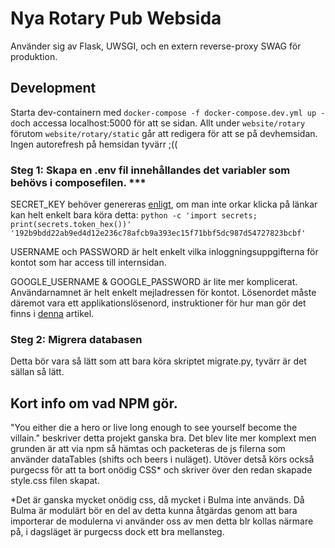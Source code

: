# Nya Rotary Pub Websida

Använder sig av Flask, UWSGI, och en extern reverse-proxy SWAG för produktion.

## Development

Starta dev-containern med `docker-compose -f docker-compose.dev.yml up -d`och accessa localhost:5000 för att se sidan. Allt under `website/rotary` förutom `website/rotary/static` går att redigera för att se på devhemsidan. Ingen autorefresh på hemsidan tyvärr ;((

### Steg 1: Skapa en .env fil innehållandes det variabler som behövs i composefilen. ***
SECRET_KEY behöver genereras [enligt](https://flask.palletsprojects.com/en/stable/config/#SECRET_KEY), om man inte orkar klicka på länkar kan helt enkelt bara köra detta: `python -c 'import secrets; print(secrets.token_hex())' '192b9bdd22ab9ed4d12e236c78afcb9a393ec15f71bbf5dc987d54727823bcbf'`

USERNAME och PASSWORD är helt enkelt vilka inloggningsuppgifterna för kontot som har access till internsidan. 

GOOGLE_USERNAME & GOOGLE_PASSWORD är lite mer komplicerat. Användarnamnet är helt enkelt mejladressen för kontot. Lösenordet måste däremot vara ett applikationslösenord, instruktioner för hur man gör det finns i [denna](https://support.google.com/accounts/answer/185833?hl=en) artikel.


### Steg 2: Migrera databasen
Detta bör vara så lätt som att bara köra skriptet migrate.py, tyvärr är det sällan så lätt.

## Kort info om vad NPM gör.
"You either die a hero or live long enough to see yourself become the villain." beskriver detta projekt ganska bra. Det blev lite mer komplext men grunden är att via npm så hämtas och packeteras de js filerna som använder dataTables (shifts och beers i nuläget). Utöver detså körs också purgecss för att ta bort onödig CSS* och skriver över den redan skapade style.css filen skapat.


*Det är ganska mycket onödig css, då mycket i Bulma inte används. Då Bulma är modulärt bör en del av detta kunna åtgärdas genom att bara importerar de modulerna vi använder oss av men detta blr kollas närmare på, i dagsläget är purgecss dock ett bra mellansteg.
